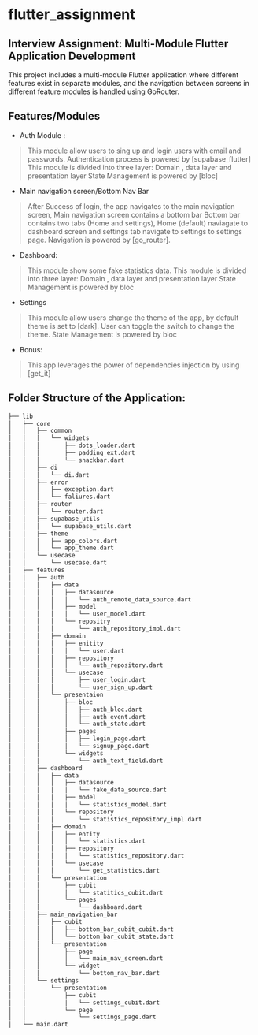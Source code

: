 # flutter_assignment
## Interview Assignment: Multi-Module Flutter Application Development

This project includes a multi-module Flutter application where different features exist in
separate modules, and the navigation between screens in different feature modules is handled
using GoRouter.

## Features/Modules

- Auth Module : 
> This module allow users to sing up and login users with email and passwords.
> Authentication process is powered by [supabase_flutter]
> This module is divided into three layer: Domain , data layer and presentation layer 
> State Management is powered by [bloc]


- Main navigation screen/Bottom Nav Bar
> After Success of login, the app navigates to the main navigation screen, Main navigation screen contains a bottom bar
> Bottom bar contains two tabs (Home and settings), Home (default) naviagate to dashboard screen and settings tab navigate to settings to settings page.
> Navigation is powered by [go_router].

- Dashboard: 
> This module show some fake statistics data.
> This module is divided into three layer: Domain , data layer and presentation layer
> State Management is powered by bloc

- Settings
> This module allow users change the theme of the app, by default theme is set to [dark]. User can toggle the switch to change the theme.
> State Management is powered by bloc

- Bonus:
> This app leverages the power of dependencies injection by using [get_it]


## Folder Structure of the Application:
```sh
├── lib
│   ├── core
│   │   ├── common
│   │   │   └── widgets
│   │   │       ├── dots_loader.dart
│   │   │       ├── padding_ext.dart
│   │   │       └── snackbar.dart
│   │   ├── di
│   │   │   └── di.dart
│   │   ├── error
│   │   │   ├── exception.dart
│   │   │   └── faliures.dart
│   │   ├── router
│   │   │   └── router.dart
│   │   ├── supabase_utils
│   │   │   └── supabase_utils.dart
│   │   ├── theme
│   │   │   ├── app_colors.dart
│   │   │   └── app_theme.dart
│   │   └── usecase
│   │       └── usecase.dart
│   ├── features
│   │   ├── auth
│   │   │   ├── data
│   │   │   │   ├── datasource
│   │   │   │   │   └── auth_remote_data_source.dart
│   │   │   │   ├── model
│   │   │   │   │   └── user_model.dart
│   │   │   │   └── repositry
│   │   │   │       └── auth_repository_impl.dart
│   │   │   ├── domain
│   │   │   │   ├── enitity
│   │   │   │   │   └── user.dart
│   │   │   │   ├── repository
│   │   │   │   │   └── auth_repository.dart
│   │   │   │   └── usecase
│   │   │   │       ├── user_login.dart
│   │   │   │       └── user_sign_up.dart
│   │   │   └── presentaion
│   │   │       ├── bloc
│   │   │       │   ├── auth_bloc.dart
│   │   │       │   ├── auth_event.dart
│   │   │       │   └── auth_state.dart
│   │   │       ├── pages
│   │   │       │   ├── login_page.dart
│   │   │       │   └── signup_page.dart
│   │   │       └── widgets
│   │   │           └── auth_text_field.dart
│   │   ├── dashboard
│   │   │   ├── data
│   │   │   │   ├── datasource
│   │   │   │   │   └── fake_data_source.dart
│   │   │   │   ├── model
│   │   │   │   │   └── statistics_model.dart
│   │   │   │   └── repository
│   │   │   │       └── statistics_repository_impl.dart
│   │   │   ├── domain
│   │   │   │   ├── entity
│   │   │   │   │   └── statistics.dart
│   │   │   │   ├── repository
│   │   │   │   │   └── statistics_repository.dart
│   │   │   │   └── usecase
│   │   │   │       └── get_statistics.dart
│   │   │   └── presentation
│   │   │       ├── cubit
│   │   │       │   └── statitics_cubit.dart
│   │   │       └── pages
│   │   │           └── dashboard.dart
│   │   ├── main_navigation_bar
│   │   │   ├── cubit
│   │   │   │   ├── bottom_bar_cubit_cubit.dart
│   │   │   │   └── bottom_bar_cubit_state.dart
│   │   │   └── presentation
│   │   │       ├── page
│   │   │       │   └── main_nav_screen.dart
│   │   │       └── widget
│   │   │           └── bottom_nav_bar.dart
│   │   └── settings
│   │       └── presentation
│   │           ├── cubit
│   │           │   └── settings_cubit.dart
│   │           └── page
│   │               └── settings_page.dart
│   └── main.dart
```
